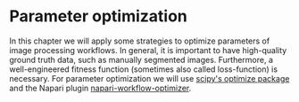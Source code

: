 # Parameter optimization

In this chapter we will apply some strategies to optimize parameters of image processing workflows. 
In general, it is important to have high-quality ground truth data, such as manually segmented images. 
Furthermore, a well-engineered fitness function (sometimes also called loss-function) is necessary.
For parameter optimization we will use [scipy's optimize package](https://docs.scipy.org/doc/scipy/reference/optimize.html) and the Napari plugin [napari-workflow-optimizer](https://github.com/haesleinhuepf/napari-workflow-optimizer).
